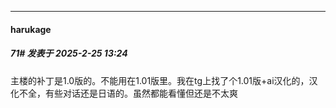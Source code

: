 ﻿
*****

####  harukage  
##### 71#       发表于 2025-2-25 13:24

主楼的补丁是1.0版的。不能用在1.01版里。我在tg上找了个1.01版+ai汉化的，汉化不全，有些对话还是日语的。虽然都能看懂但还是不太爽

